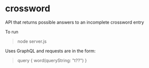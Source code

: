 # crossword
API that returns possible answers to an incomplete crossword entry

To run

  > node server.js

Uses GraphQL and requests are in the form: 

>query {
> word(queryString: "t??")
>}
